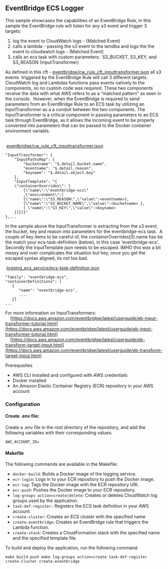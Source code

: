 ## EventBridge ECS Logger

This sample showcases the capabilities of an EventBridge Rule, in this sample the EventBridge rule will listen for any s3 event and trigger 3 targets:

1.  log the event to CloudWatch logs - (Matched Event)
2.  calls a lambda - passing the s3 event to the lamdba and logs the the event to cloudwatch logs - (Matched Event)
3.  calls an ecs task with custom parameters:  S3\_BUCKET, S3\_KEY, and S3\_REASON (InputTransformer)

As defined in this cft - [eventbridge/cw\_rule\_cft\_inputtransformer.json](eventbridge/cw_rule_cft_inputtransformer.json) all s3 events  triggered by the EventBridge Rule will call 3 different targets. CloudWatch log and Lambdas functions pass events natively to the components, so no custom code was required. These two components receive the data with what AWS refers to as a “matched pattern” as seen in the console.  However, when the EventBridge is required to send parameters from an EventBridge Rule to an ECS task by utilizing an InputTransformer as a a conduit between the two components. The InputTransformer is a critical component in passing parameters to an ECS task through EventBridge, as it allows the incoming event to be properly converted into parameters that can be passed to the Docker container environment variabls.   
 

 [eventbridge/cw\_rule\_cft\_inputtransformer.json](eventbridge/cw_rule_cft_inputtransformer.json)

```plaintext
"InputTransformer": {
    "InputPathsMap": {
        "bucketname": "$.detail.bucket.name",
        "eventname": "$.detail.reason",
        "keyname": "$.detail.object.key"
    },
    "InputTemplate": "{
    \"containerOverrides\": [
    	{\"name\":\"eventbridge-ecs\"
    	,\"environment\":[
    	{\"name\":\"S3_REASON\",\"value\":<eventname>},
        {\"name\":\"S3_BUCKET_NAME\",\"value\":<bucketname> },
        { \"name\":\"S3_KEY\",\"value\":<keyname> 
    }]}]}"
},...
```

In the sample above the InputTransformer is extracting from the s3 event, the bucket, key and reason into parameters for the eventbridge-ecs task.  A couple of key items to be careful of, the containerOverrides\[0\].name has be the match your ecs-task-definition (below), in this case 'eventbridge-ecs'. Secondly the InputTemplate json needs to be escaped. IMHO this was a bit messy and over complicates the situation but hey, once you get the escaped syntax aligned, its not too bad. 

 [logging\_ecs\_service/ecs-task-definition.json](logging_ecs_service/ecs-task-definition.json)

```plaintext
"family": "eventbridge-ecs",
"containerDefinitions": [
   {
      "name": "eventbridge-ecs",
      ....
   }]
...
```

For more information on InputTransformers:  
    [https://docs.aws.amazon.com/eventbridge/latest/userguide/eb-input-transformer-tutorial.html](https://docs.aws.amazon.com/eventbridge/latest/userguide/eb-input-transformer-tutorial.html)  
    [https://docs.aws.amazon.com/eventbridge/latest/userguide/eb-transform-target-input.html](https://docs.aws.amazon.com/eventbridge/latest/userguide/eb-transform-target-input.html)

Prerequisites

*   AWS CLI installed and configured with AWS credentials
*   Docker installed
*   An Amazon Elastic Container Registry (ECR) repository in your AWS account

### Configuration

#### Create .env file:

Create a .env file in the root directory of the repository, and add the following variables with their corresponding values:

```plaintext
AWS_ACCOUNT_ID=  
```

#### Makefile

The following commands are available in the Makefile:

*   `docker-build`: Builds a Docker image of the logging service.
*   `ecr-login`: Logs in to your ECR repository to push the Docker image.
*   `ecr-tag`: Tags the Docker image with the ECR repository URI.
*   `ecr-push`: Pushes the Docker image to your ECR repository.
*   `log-groups action=create|delete`: Creates or deletes CloudWatch log groups used by the application.
*   `task-def-register:` Registers the ECS task definition in your AWS account.
*   `create-cluster`: Creates an ECS cluster with the specified name
*   `create-eventbridge`: Creates an EventBridge rule that triggers the Lambda function.
*   `create-stack`: Creates a CloudFormation stack with the specified name and the specified template file.

To build and deploy the application, run the following command:

`make build-push make log-groups action=create task-def-register create-cluster create-eventbridge`